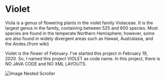 # Violet
Viola is a genus of flowering plants in the violet family Violaceae. It is the largest genus in the family, containing between 525 and 600 species. Most species are found in the temperate Northern Hemisphere; however, some are also found in widely divergent areas such as Hawaii, Australasia, and the Andes.(from wiki)


Violet is the flower of February. I've started this project in February 19, 2020. So, I named this project VIOLET as code name.
In this project, there is NO JAVA CODE and NO XML LAYOUTS.


![Image Nested Scroller](https://github.com/thawdezin/Violet/blob/master/heterogeneous_scroller.jpg)
